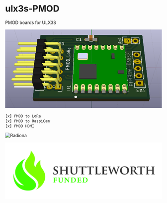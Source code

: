 # ulx3s-PMOD

PMOD boards for ULX3S

![PMOD_LoRa](LoRa/pic/PMOD_LoRa.png)


    [x] PMOD to LoRa
    [x] PMOD to RaspiCam
    [x] PMOD HDMI

![Radiona](https://i1.wp.com/radiona.org/wp-content/uploads/2016/09/radiona_makerspace_logo.png)

![Founded by ShuttleworthFoudation](https://github.com/ShuttleworthFoundation/Logos/blob/master/Shuttleworth%20Funded/Shuttleworth%20Funded%20CMYK/Shuttleworth%20Funded.jpg)


